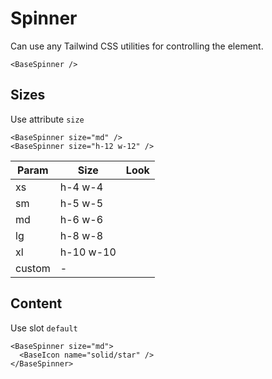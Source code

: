 # Spinner

Can use any Tailwind CSS utilities for controlling the element.

<div class="my-10 flex justify-center">
    <base-spinner></base-spinner>
</div>

```vue
<BaseSpinner />
```

<div class="h-12"></div>

## Sizes

Use attribute `size`

```vue
<BaseSpinner size="md" />
<BaseSpinner size="h-12 w-12" />
```

| Param   | Size      | Look                              |
| ------- | --------- | --------------------------------- |
| xs      | h-4 w-4   | <base-spinner size="xs" />        |
| sm      | h-5 w-5   | <base-spinner size="sm" />        |
| md      | h-6 w-6   | <base-spinner size="md" />        |
| lg      | h-8 w-8   | <base-spinner size="lg" />        |
| xl      | h-10 w-10 | <base-spinner size="xl" />        |
| custom  | -         | <base-spinner size="h-12 w-12" /> |


<div class="h-12"></div>

## Content

Use slot `default`

```vue
<BaseSpinner size="md">
  <BaseIcon name="solid/star" />
</BaseSpinner>
```

<div class="my-10 flex justify-center">
  <base-spinner size="lg">
    <base-icon size="h-full w-full" name="solid/star"></base-icon>
  </base-spinner>
</div>
